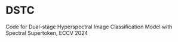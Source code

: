 # DSTC
Code for Dual-stage Hyperspectral Image Classification Model with Spectral Supertoken, ECCV 2024
